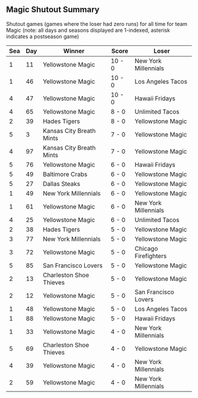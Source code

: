 ## Magic Shutout Summary



Shutout games (games where the loser had zero runs) for all time for team Magic (note: all days and seasons displayed are 1-indexed, asterisk indicates a postseason game)


| Sea | Day | Winner | Score | Loser | 
| ------ |------ |------ |------ |------ |
| 1 | 11 | Yellowstone Magic | 10 - 0 | New York Millennials | 
| 1 | 46 | Yellowstone Magic | 10 - 0 | Los Angeles Tacos | 
| 4 | 47 | Yellowstone Magic | 10 - 0 | Hawaii Fridays | 
| 4 | 65 | Yellowstone Magic | 8 - 0 | Unlimited Tacos | 
| 2 | 39 | Hades Tigers | 8 - 0 | Yellowstone Magic | 
| 5 | 3 | Kansas City Breath Mints | 7 - 0 | Yellowstone Magic | 
| 4 | 97 | Kansas City Breath Mints | 7 - 0 | Yellowstone Magic | 
| 5 | 76 | Yellowstone Magic | 6 - 0 | Hawaii Fridays | 
| 5 | 49 | Baltimore Crabs | 6 - 0 | Yellowstone Magic | 
| 5 | 27 | Dallas Steaks | 6 - 0 | Yellowstone Magic | 
| 1 | 49 | New York Millennials | 6 - 0 | Yellowstone Magic | 
| 1 | 61 | Yellowstone Magic | 6 - 0 | New York Millennials | 
| 4 | 25 | Yellowstone Magic | 6 - 0 | Unlimited Tacos | 
| 2 | 38 | Hades Tigers | 5 - 0 | Yellowstone Magic | 
| 3 | 77 | New York Millennials | 5 - 0 | Yellowstone Magic | 
| 3 | 72 | Yellowstone Magic | 5 - 0 | Chicago Firefighters | 
| 5 | 85 | San Francisco Lovers | 5 - 0 | Yellowstone Magic | 
| 2 | 13 | Charleston Shoe Thieves | 5 - 0 | Yellowstone Magic | 
| 2 | 12 | Yellowstone Magic | 5 - 0 | San Francisco Lovers | 
| 1 | 48 | Yellowstone Magic | 5 - 0 | Los Angeles Tacos | 
| 1 | 88 | Yellowstone Magic | 5 - 0 | Hawaii Fridays | 
| 1 | 33 | Yellowstone Magic | 4 - 0 | New York Millennials | 
| 5 | 69 | Charleston Shoe Thieves | 4 - 0 | Yellowstone Magic | 
| 4 | 39 | Yellowstone Magic | 4 - 0 | New York Millennials | 
| 2 | 59 | Yellowstone Magic | 4 - 0 | New York Millennials | 



